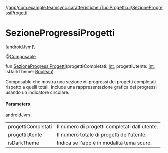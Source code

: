 //[app](../../index.md)/[com.example.teamsync.caratteristiche.iTuoiProgetti.ui](index.md)/[SezioneProgressiProgetti](-sezione-progressi-progetti.md)

# SezioneProgressiProgetti

[androidJvm]\

@[Composable](https://developer.android.com/reference/kotlin/androidx/compose/runtime/Composable.html)

fun [SezioneProgressiProgetti](-sezione-progressi-progetti.md)(progettiCompletati: [Int](https://kotlinlang.org/api/latest/jvm/stdlib/kotlin/-int/index.html), progettiUtente: [Int](https://kotlinlang.org/api/latest/jvm/stdlib/kotlin/-int/index.html), isDarkTheme: [Boolean](https://kotlinlang.org/api/latest/jvm/stdlib/kotlin/-boolean/index.html))

Composable che mostra una sezione di progressi dei progetti completati rispetto a quelli totali. Include una rappresentazione grafica dei progressi usando un indicatore circolare.

#### Parameters

androidJvm

| | |
|---|---|
| progettiCompletati | Il numero di progetti completati dall'utente. |
| progettiUtente | Il numero totale di progetti dell'utente. |
| isDarkTheme | Indica se l'app è in modalità tema scuro. |
